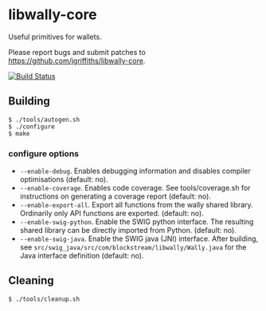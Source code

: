 # libwally-core
Useful primitives for wallets.

Please report bugs and submit patches to https://github.com/jgriffiths/libwally-core.

[![Build Status](https://travis-ci.org/jgriffiths/libwally-core.svg?branch=master)](https://travis-ci.org/jgriffiths/libwally-core)

## Building

```
$ ./tools/autogen.sh
$ ./configure
$ make
```

### configure options

- `--enable-debug`. Enables debugging information and disables compiler
   optimisations (default: no).
- `--enable-coverage`. Enables code coverage. See tools/coverage.sh for
   instructions on generating a coverage report (default: no).
- `--enable-export-all`. Export all functions from the wally shared library.
   Ordinarily only API functions are exported. (default: no).
- `--enable-swig-python`. Enable the SWIG python interface. The resulting
   shared library can be directly imported from Python. (default: no).
- `--enable-swig-java`. Enable the SWIG java (JNI) interface. After building,
   see `src/swig_java/src/com/blockstream/libwally/Wally.java` for the Java
   interface definition (default: no).

## Cleaning

```
$ ./tools/cleanup.sh
```


